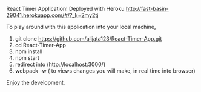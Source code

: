 React Timer Application!
Deployed with Heroku http://fast-basin-29041.herokuapp.com/#/?_k=2my2tj

To play around with this application into your local machine,

1. git clone https://github.com/alijata123/React-Timer-App.git
2. cd React-Timer-App
3. npm install
4. npm start
5. redirect into (http://localhost:3000/)
6. webpack -w ( to views changes you will make, in real time into browser)

Enjoy the development.
